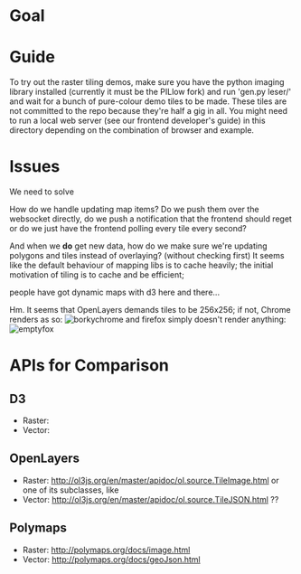 
# Goal

# Guide

To try out the raster tiling demos,
make sure you have the python imaging library installed (currently it must be the PILlow fork) and
run 'gen.py leser/' and wait for a bunch of pure-colour demo tiles to be made. These tiles are not committed to the repo because they're half a gig in all.
You might need to run a local web server (see our frontend developer's guide) in this directory depending on the combination of browser and example.

# Issues

We need to solve

How do we handle updating map items? Do we push them over the websocket directly,
do we push a notification that the frontend should reget
or do we just have the frontend polling every tile every second?

And when we **do** get new data, how do we make sure we're updating
polygons and tiles instead of overlaying?
(without checking first) It seems like the default behaviour of mapping
libs is to cache heavily; the initial motivation of tiling is to cache
 and be efficient; 

people have got dynamic maps with d3 here and there...

Hm. It seems that OpenLayers demands tiles to be 256x256; if not, Chrome renders as so:
![borkychrome](tiles64x64-borkychrome.png)
and firefox simply doesn't render anything:
![emptyfox](tiles64x64-emptyfox.png)


# APIs for Comparison

## 

## D3

* Raster:
* Vector:

## OpenLayers

* Raster: http://ol3js.org/en/master/apidoc/ol.source.TileImage.html or one of its subclasses, like 
* Vector: http://ol3js.org/en/master/apidoc/ol.source.TileJSON.html ??

## Polymaps

* Raster: http://polymaps.org/docs/image.html
* Vector: http://polymaps.org/docs/geoJson.html
